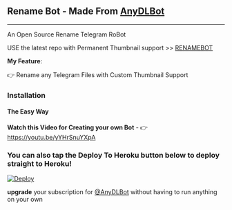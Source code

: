 ## Rename Bot - Made From  [AnyDLBot](https://telegram.dog/AnyDLBot)
---

An Open Source Rename Telegram RoBot

USE the latest repo with Permanent Thumbnail support >> [RENAMEBOT](https://github.com/prgofficial/RenameBot-PermTB)

**My Feature**:

👉 Rename any Telegram Files with Custom Thumbnail Support

### Installation

#### The Easy Way

**Watch this Video for Creating your own Bot** - 👉 https://youtu.be/yYHrSnuYXpA

### You can also tap the Deploy To Heroku button below to deploy straight to Heroku!

[![Deploy](https://www.herokucdn.com/deploy/button.svg)](https://www.heroku.com/deploy?template=https://github.com/fourumedia/RenameBot.git)

**upgrade** your subscription for [@AnyDLBot](https://telegram.dog/AnyDLBot) without having to run anything on your own
